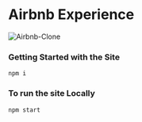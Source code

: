 # Airbnb Experience

![Airbnb-Clone](https://user-images.githubusercontent.com/56271682/161679087-f31e7383-e935-4934-8807-2d1323d8a477.png)


### Getting Started with the Site

`npm i`

### To run the site Locally

`npm start`


